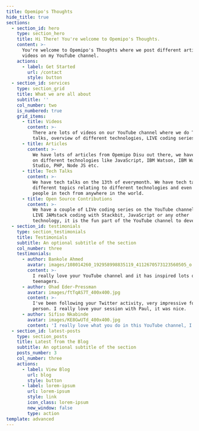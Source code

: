 ```yaml
---
title: Opemipo's Thoughts
hide_title: true
sections:
  - section_id: hero
    type: section_hero
    title: Hi There! You're welcome to Opemipo's Thoughts.
    content: >-
      You're welcome to Opemipo's Thoughts where we post different articles,
      videos on my YouTube channel.
    actions:
      - label: Get Started
        url: /contact
        style: button
  - section_id: services
    type: section_grid
    title: What we are all about
    subtitle: ''
    col_number: two
    is_numbered: true
    grid_items:
      - title: Videos
        content: >-
          There are lots of videos on our YouTube channel where we do Tech
          talks, overview of different technologies, LIVE coding series etc.
      - title: Articles
        content: >-
          We have lots of articles from Opemipo Disu out there, we have articles
          on different technologies like JavaScript, IBM Watson, IBM Watson
          Studio, PHP, Node JS etc.
      - title: Tech Talks
        content: >-
          We have tech talks on the 13th of everymonth. We have tech talks on
          different topics relating to different technologies and even with top
          people in tech from anywhere in the world.
      - title: Open Source Contributions
        content: >-
          We have a couple of LIVe coding series on the YouTube channel. We have
          LIVE JAMstack coding with Stackbit, JavaScript or any other
          technology, it is the fun part of the YouTube channel to developers.
  - section_id: testimonials
    type: section_testimonials
    title: Testimonials
    subtitle: An optional subtitle of the section
    col_number: three
    testimonials:
      - author: Bankole Ahmed
        avatar: images/108014260_192958998835119_4112670573123560505_o.jpg
        content: >-
          I really love your YouTube channel and it has inspired lots of
          teenagers.
      - author: Ohad Eder-Pressman
        avatar: images/ftTqAS7T_400x400.jpg
        content: >-
          I've been following your Twitter activity, very impressive for a young
          person. I really love your session with Paul, it was nice.
      - author: Sifiso Nkabinde
        avatar: images/KE8GwUTd_400x400.jpg
        content: 'I really love what you do in this YouTube channel, I really love this.'
  - section_id: latest-posts
    type: section_posts
    title: Latest from the Blog
    subtitle: An optional subtitle of the section
    posts_number: 3
    col_number: three
    actions:
      - label: View Blog
        url: blog
        style: button
      - label: lorem-ipsum
        url: lorem-ipsum
        style: link
        icon_class: lorem-ipsum
        new_window: false
        type: action
template: advanced
---
```

